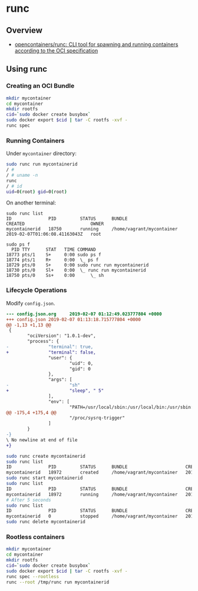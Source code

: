 # runc

## Overview

- [opencontainers/runc: CLI tool for spawning and running containers according to the OCI specification](https://github.com/opencontainers/runc)


## Using runc

### Creating an OCI Bundle

```sh
mkdir mycontainer
cd mycontainer
mkdir rootfs
cid=`sudo docker create busybox`
sudo docker export $cid | tar -C rootfs -xvf -
runc spec
```

### Running Containers

Under `mycontainer` directory:

```sh
sudo runc run mycontainerid
/ #
/ # uname -n
runc
/ # id
uid=0(root) gid=0(root)
```


On another terminal:

```
sudo runc list
ID              PID         STATUS      BUNDLE                      CREATED                         OWNER
mycontainerid   18750       running     /home/vagrant/mycontainer   2019-02-07T01:06:08.41163043Z   root

sudo ps f
  PID TTY      STAT   TIME COMMAND
18773 pts/1    S+     0:00 sudo ps f
18774 pts/1    R+     0:00  \_ ps f
18729 pts/0    S+     0:00 sudo runc run mycontainerid
18730 pts/0    Sl+    0:00  \_ runc run mycontainerid
18750 pts/0    Ss+    0:00      \_ sh
```
### Lifecycle Operations

Modify `config.json`.

```diff
--- config.json.org     2019-02-07 01:12:49.023777804 +0000
+++ config.json 2019-02-07 01:13:18.715777804 +0000
@@ -1,13 +1,13 @@
 {
        "ociVersion": "1.0.1-dev",
        "process": {
-               "terminal": true,
+               "terminal": false,
                "user": {
                        "uid": 0,
                        "gid": 0
                },
                "args": [
-                       "sh"
+                       "sleep", " 5"
                ],
                "env": [
                        "PATH=/usr/local/sbin:/usr/local/bin:/usr/sbin:/usr/bin:/sbin:/bin",
@@ -175,4 +175,4 @@
                        "/proc/sysrq-trigger"
                ]
        }
-}
\ No newline at end of file
+}
```

```sh
sudo runc create mycontainerid
sudo runc list
ID              PID         STATUS      BUNDLE                      CREATED                          OWNER
mycontainerid   18972       created     /home/vagrant/mycontainer   2019-02-07T01:56:52.337417123Z   root
sudo runc start mycontainerid
sudo runc list
ID              PID         STATUS      BUNDLE                      CREATED                          OWNER
mycontainerid   18972       running     /home/vagrant/mycontainer   2019-02-07T01:56:52.337417123Z   root
# After 5 seconds
sudo runc list
ID              PID         STATUS      BUNDLE                      CREATED                          OWNER
mycontainerid   0           stopped     /home/vagrant/mycontainer   2019-02-07T01:56:52.337417123Z   root
sudo runc delete mycontainerid
```

### Rootless containers


```sh
mkdir mycontainer
cd mycontainer
mkdir rootfs
cid=`sudo docker create busybox`
sudo docker export $cid | tar -C rootfs -xvf -
runc spec --rootless
runc --root /tmp/runc run mycontainerid
```
